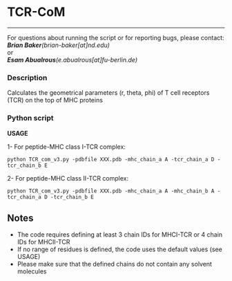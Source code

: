 # TCR-CoM
---------
For questions about running the script or for reporting bugs, please contact:<br/>
   *__Brian Baker__(brian-baker[at]nd.edu)*<br/>
or<br/>
   *__Esam Abualrous__(e.abualrous[at]fu-berlin.de)*<br/>
### Description
   Calculates the geometrical parameters (r, theta, phi) of T cell receptors (TCR) on the top of MHC proteins

### Python script
__USAGE__

1- For peptide-MHC class I-TCR complex:
```
python TCR_com_v3.py -pdbfile XXX.pdb -mhc_chain_a A -tcr_chain_a D -tcr_chain_b E
``` 

2- For peptide-MHC class II-TCR complex:
```
python TCR_com_v3.py -pdbfile XXX.pdb -mhc_chain_a A -mhc_chain_b A -tcr_chain_a D -tcr_chain_b E
```

**Notes**
---------
- The code requires defining at least 3 chain IDs for MHCI-TCR or 4 chain IDs for MHCII-TCR
- If no range of residues is defined, the code uses the default values (see USAGE)
- Please make sure that the defined chains do not contain any solvent molecules
